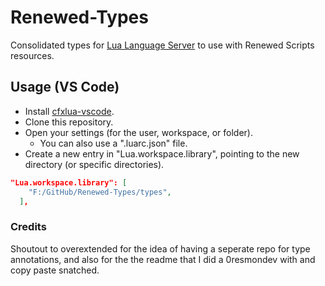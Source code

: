 # Renewed-Types

Consolidated types for [Lua Language Server](https://github.com/LuaLS/lua-language-server) to use with Renewed Scripts resources.

## Usage (VS Code)

- Install [cfxlua-vscode](https://marketplace.visualstudio.com/items?itemName=overextended.cfxlua-vscode).
- Clone this repository.
- Open your settings (for the user, workspace, or folder).
  - You can also use a ".luarc.json" file.
- Create a new entry in "Lua.workspace.library", pointing to the new directory (or specific directories).

```json
"Lua.workspace.library": [
    "F:/GitHub/Renewed-Types/types",
  ],
```

### Credits
Shoutout to overextended for the idea of having a seperate repo for type annotations, and also for the the readme that I did a 0resmondev with and copy paste snatched.